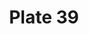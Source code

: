 ---
flag: 
order: '27'
pid: '39'
an: '6'
title: Plate 39
rev_year: 
_date: 25 mai 1798
caption: Chignon relevé avec un Réseau, rosettes sur le dos de la robe. Dessiné au
  Jardin d’Idalie.
translation: Bun held up with a netted bonnet. Bows on the back of the dress. Drawn
  in the Jardin d’Idalie.
student: Sarah Bigler
keywords: Réseau
column: 
flag_translation: 
permalink: /plates/39
layout: plate-page
---
